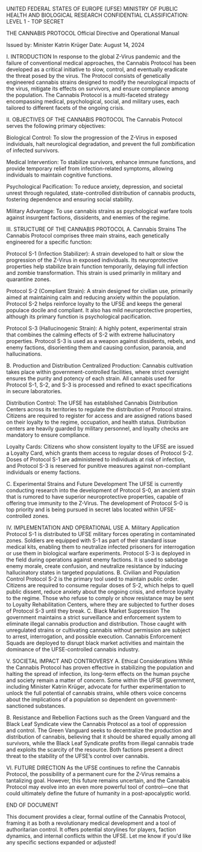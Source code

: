 UNITED FEDERAL STATES OF EUROPE (UFSE)
MINISTRY OF PUBLIC HEALTH AND BIOLOGICAL RESEARCH
CONFIDENTIAL
CLASSIFICATION: LEVEL 1 - TOP SECRET

THE CANNABIS PROTOCOL
Official Directive and Operational Manual

Issued by: Minister Katrin Krüger
Date: August 14, 2024

I. INTRODUCTION
In response to the global Z-Virus pandemic and the failure of conventional medical approaches, the Cannabis Protocol has been developed as a critical initiative to slow, control, and eventually eradicate the threat posed by the virus. The Protocol consists of genetically engineered cannabis strains designed to modify the neurological impacts of the virus, mitigate its effects on survivors, and ensure compliance among the population. The Cannabis Protocol is a multi-faceted strategy encompassing medical, psychological, social, and military uses, each tailored to different facets of the ongoing crisis.

II. OBJECTIVES OF THE CANNABIS PROTOCOL
The Cannabis Protocol serves the following primary objectives:

Biological Control:
To slow the progression of the Z-Virus in exposed individuals, halt neurological degradation, and prevent the full zombification of infected survivors.

Medical Intervention:
To stabilize survivors, enhance immune functions, and provide temporary relief from infection-related symptoms, allowing individuals to maintain cognitive functions.

Psychological Pacification:
To reduce anxiety, depression, and societal unrest through regulated, state-controlled distribution of cannabis products, fostering dependence and ensuring social stability.

Military Advantage:
To use cannabis strains as psychological warfare tools against insurgent factions, dissidents, and enemies of the regime.

III. STRUCTURE OF THE CANNABIS PROTOCOL
A. Cannabis Strains
The Cannabis Protocol comprises three main strains, each genetically engineered for a specific function:

Protocol S-1 (Infection Stabilizer):
A strain developed to halt or slow the progression of the Z-Virus in exposed individuals. Its neuroprotective properties help stabilize brain function temporarily, delaying full infection and zombie transformation. This strain is used primarily in military and quarantine zones.

Protocol S-2 (Compliant Strain):
A strain designed for civilian use, primarily aimed at maintaining calm and reducing anxiety within the population. Protocol S-2 helps reinforce loyalty to the UFSE and keeps the general populace docile and compliant. It also has mild neuroprotective properties, although its primary function is psychological pacification.

Protocol S-3 (Hallucinogenic Strain):
A highly potent, experimental strain that combines the calming effects of S-2 with extreme hallucinatory properties. Protocol S-3 is used as a weapon against dissidents, rebels, and enemy factions, disorienting them and causing confusion, paranoia, and hallucinations.

B. Production and Distribution
Centralized Production:
Cannabis cultivation takes place within government-controlled facilities, where strict oversight ensures the purity and potency of each strain. All cannabis used for Protocol S-1, S-2, and S-3 is processed and refined to exact specifications in secure laboratories.

Distribution Control:
The UFSE has established Cannabis Distribution Centers across its territories to regulate the distribution of Protocol strains. Citizens are required to register for access and are assigned rations based on their loyalty to the regime, occupation, and health status. Distribution centers are heavily guarded by military personnel, and loyalty checks are mandatory to ensure compliance.

Loyalty Cards:
Citizens who show consistent loyalty to the UFSE are issued a Loyalty Card, which grants them access to regular doses of Protocol S-2. Doses of Protocol S-1 are administered to individuals at risk of infection, and Protocol S-3 is reserved for punitive measures against non-compliant individuals or enemy factions.

C. Experimental Strains and Future Development
The UFSE is currently conducting research into the development of Protocol S-0, an ancient strain that is rumored to have superior neuroprotective properties, capable of offering true immunity to the Z-Virus. The development of Protocol S-0 is top priority and is being pursued in secret labs located within UFSE-controlled zones.

IV. IMPLEMENTATION AND OPERATIONAL USE
A. Military Application
Protocol S-1 is distributed to UFSE military forces operating in contaminated zones. Soldiers are equipped with S-1 as part of their standard issue medical kits, enabling them to neutralize infected prisoners for interrogation or use them in biological warfare experiments.
Protocol S-3 is deployed in the field during operations against enemy factions. It is used to sabotage enemy morale, create confusion, and neutralize resistance by inducing hallucinatory states in targeted populations.
B. Civilian and Population Control
Protocol S-2 is the primary tool used to maintain public order. Citizens are required to consume regular doses of S-2, which helps to quell public dissent, reduce anxiety about the ongoing crisis, and enforce loyalty to the regime.
Those who refuse to comply or show resistance may be sent to Loyalty Rehabilitation Centers, where they are subjected to further doses of Protocol S-3 until they break.
C. Black Market Suppression
The government maintains a strict surveillance and enforcement system to eliminate illegal cannabis production and distribution. Those caught with unregulated strains or cultivating cannabis without permission are subject to arrest, interrogation, and possible execution. Cannabis Enforcement Squads are deployed to disrupt black market activities and maintain the dominance of the UFSE-controlled cannabis industry.

V. SOCIETAL IMPACT AND CONTROVERSY
A. Ethical Considerations
While the Cannabis Protocol has proven effective in stabilizing the population and halting the spread of infection, its long-term effects on the human psyche and society remain a matter of concern. Some within the UFSE government, including Minister Katrin Krüger, advocate for further experimentation to unlock the full potential of cannabis strains, while others voice concerns about the implications of a population so dependent on government-sanctioned substances.

B. Resistance and Rebellion
Factions such as the Green Vanguard and the Black Leaf Syndicate view the Cannabis Protocol as a tool of oppression and control. The Green Vanguard seeks to decentralize the production and distribution of cannabis, believing that it should be shared equally among all survivors, while the Black Leaf Syndicate profits from illegal cannabis trade and exploits the scarcity of the resource. Both factions present a direct threat to the stability of the UFSE’s control over cannabis.

VI. FUTURE DIRECTION
As the UFSE continues to refine the Cannabis Protocol, the possibility of a permanent cure for the Z-Virus remains a tantalizing goal. However, this future remains uncertain, and the Cannabis Protocol may evolve into an even more powerful tool of control—one that could ultimately define the future of humanity in a post-apocalyptic world.

END OF DOCUMENT

This document provides a clear, formal outline of the Cannabis Protocol, framing it as both a revolutionary medical development and a tool of authoritarian control. It offers potential storylines for players, faction dynamics, and internal conflicts within the UFSE. Let me know if you'd like any specific sections expanded or adjusted!
